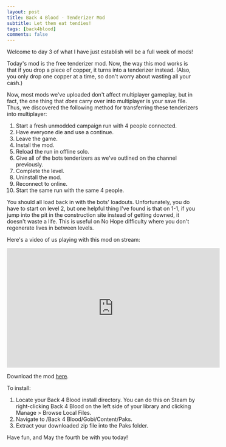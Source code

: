```yaml
---
layout: post
title: Back 4 Blood - Tenderizer Mod
subtitle: Let them eat tendies!
tags: [back4blood]
comments: false
---
```


Welcome to day 3 of what I have just establish will be a full week of mods!

Today's mod is the free tenderizer mod. Now, the way this mod works is that if you drop a piece of copper, it turns into a tenderizer instead. \(Also, you only drop one copper at a time, so don't worry about wasting all your cash.\)

Now, most mods we've uploaded don't affect multiplayer gameplay, but in fact, the one thing that *does* carry over into multiplayer is your save file. Thus, we discovered the following method for transferring these tenderizers into multiplayer:
1. Start a fresh unmodded campaign run with 4 people connected.
2. Have everyone die and use a continue.
3. Leave the game.
4. Install the mod.
5. Reload the run in offline solo.
6. Give all of the bots tenderizers as we've outlined on the channel previously.
7. Complete the level.
8. Uninstall the mod.
9. Reconnect to online.
10. Start the same run with the same 4 people.

You should all load back in with the bots' loadouts. Unfortunately, you do have to start on level 2, but one helpful thing I've found is that on 1-1, if you jump into the pit in the construction site instead of getting downed, it doesn't waste a life. This is useful on No Hope difficulty where you don't regenerate lives in between levels.

Here's a video of us playing with this mod on stream:
<iframe width="560" height="315" src="https://www.youtube.com/embed/kozWviixNYo" title="YouTube video player" frameborder="0" allow="accelerometer; autoplay; clipboard-write; encrypted-media; gyroscope; picture-in-picture" allowfullscreen></iframe>

Download the mod [here](https://smooversyt.github.io/downloads/b4bmod-tenderizer.zip).

To install:
1. Locate your Back 4 Blood install directory. You can do this on Steam by right-clicking Back 4 Blood on the left side of your library and clicking Manage > Browse Local Files.
2. Navigate to /Back 4 Blood/Gobi/Content/Paks.
3. Extract your downloaded zip file into the Paks folder.

Have fun, and May the fourth be with you today!

